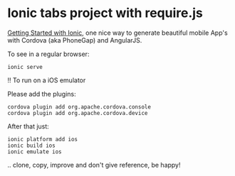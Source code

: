 # Ionic tabs project with require.js

[Getting Started with Ionic](http://ionicframework.com/getting-started/), one nice way to generate beautiful mobile App's with Cordova (aka PhoneGap) and AngularJS.

To see in a regular browser:

```
ionic serve
```

!! To run on a iOS emulator

Please add the plugins:

```
cordova plugin add org.apache.cordova.console
cordova plugin add org.apache.cordova.device
```

After that just:

```
ionic platform add ios
ionic build ios
ionic emulate ios
```

.. clone, copy, improve and don't give reference, be happy!
